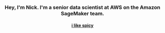 <h3 align="center">Hey, I'm Nick. I'm a senior data scientist at AWS on the Amazon SageMaker team.</h3>
<h4 align="center"><a href="https://ilikespicy.com/" target="_blank" rel="noreferrer">i like spicy</a></h4>

